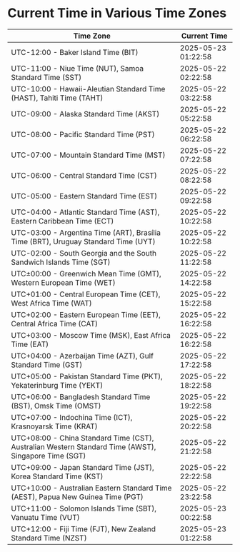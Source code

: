 # Current Time in Various Time Zones

| Time Zone | Current Time |
|-----------|--------------|
| UTC-12:00 - Baker Island Time (BIT) | 2025-05-23 01:22:58 |
| UTC-11:00 - Niue Time (NUT), Samoa Standard Time (SST) | 2025-05-22 02:22:58 |
| UTC-10:00 - Hawaii-Aleutian Standard Time (HAST), Tahiti Time (TAHT) | 2025-05-22 03:22:58 |
| UTC-09:00 - Alaska Standard Time (AKST) | 2025-05-22 05:22:58 |
| UTC-08:00 - Pacific Standard Time (PST) | 2025-05-22 06:22:58 |
| UTC-07:00 - Mountain Standard Time (MST) | 2025-05-22 07:22:58 |
| UTC-06:00 - Central Standard Time (CST) | 2025-05-22 08:22:58 |
| UTC-05:00 - Eastern Standard Time (EST) | 2025-05-22 09:22:58 |
| UTC-04:00 - Atlantic Standard Time (AST), Eastern Caribbean Time (ECT) | 2025-05-22 10:22:58 |
| UTC-03:00 - Argentina Time (ART), Brasília Time (BRT), Uruguay Standard Time (UYT) | 2025-05-22 10:22:58 |
| UTC-02:00 - South Georgia and the South Sandwich Islands Time (SGT) | 2025-05-22 11:22:58 |
| UTC±00:00 - Greenwich Mean Time (GMT), Western European Time (WET) | 2025-05-22 14:22:58 |
| UTC+01:00 - Central European Time (CET), West Africa Time (WAT) | 2025-05-22 15:22:58 |
| UTC+02:00 - Eastern European Time (EET), Central Africa Time (CAT) | 2025-05-22 16:22:58 |
| UTC+03:00 - Moscow Time (MSK), East Africa Time (EAT) | 2025-05-22 16:22:58 |
| UTC+04:00 - Azerbaijan Time (AZT), Gulf Standard Time (GST) | 2025-05-22 17:22:58 |
| UTC+05:00 - Pakistan Standard Time (PKT), Yekaterinburg Time (YEKT) | 2025-05-22 18:22:58 |
| UTC+06:00 - Bangladesh Standard Time (BST), Omsk Time (OMST) | 2025-05-22 19:22:58 |
| UTC+07:00 - Indochina Time (ICT), Krasnoyarsk Time (KRAT) | 2025-05-22 20:22:58 |
| UTC+08:00 - China Standard Time (CST), Australian Western Standard Time (AWST), Singapore Time (SGT) | 2025-05-22 21:22:58 |
| UTC+09:00 - Japan Standard Time (JST), Korea Standard Time (KST) | 2025-05-22 22:22:58 |
| UTC+10:00 - Australian Eastern Standard Time (AEST), Papua New Guinea Time (PGT) | 2025-05-22 23:22:58 |
| UTC+11:00 - Solomon Islands Time (SBT), Vanuatu Time (VUT) | 2025-05-23 00:22:58 |
| UTC+12:00 - Fiji Time (FJT), New Zealand Standard Time (NZST) | 2025-05-23 01:22:58 |
